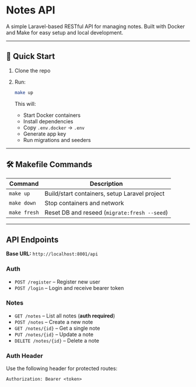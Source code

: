 # Notes API

A simple Laravel-based RESTful API for managing notes. Built with Docker and Make for easy setup and local development.

---

## 🚀 Quick Start

1. Clone the repo
2. Run:

    ```bash
    make up
    ```

   This will:

    - Start Docker containers
    - Install dependencies
    - Copy `.env.docker` → `.env`
    - Generate app key
    - Run migrations and seeders

---

## 🛠 Makefile Commands

| Command      | Description                                      |
|--------------|--------------------------------------------------|
| `make up`    | Build/start containers, setup Laravel project    |
| `make down`  | Stop containers and network                      |
| `make fresh` | Reset DB and reseed (`migrate:fresh --seed`)     |

---

## API Endpoints

**Base URL:** `http://localhost:8001/api`

### Auth

- `POST /register` – Register new user
- `POST /login` – Login and receive bearer token

### Notes

- `GET /notes` – List all notes (**auth required**)
- `POST /notes` – Create a new note
- `GET /notes/{id}` – Get a single note
- `PUT /notes/{id}` – Update a note
- `DELETE /notes/{id}` – Delete a note

### Auth Header

Use the following header for protected routes:

```http
Authorization: Bearer <token>
